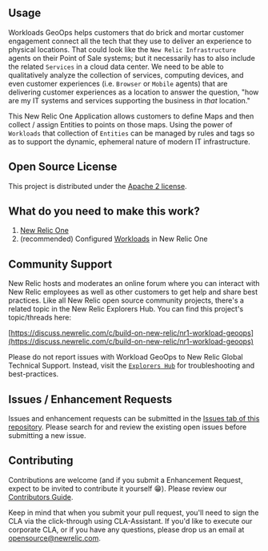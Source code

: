 ## Usage

Workloads GeoOps helps customers that do brick and mortar customer engagement connect all the tech that they use to deliver an experience to physical locations. That could look like the `New Relic Infrastructure` agents on their Point of Sale systems; but it necessarily has to also include the related `Services` in a cloud data center. We need to be able to qualitatively analyze the collection of services, computing devices, and even customer experiences (i.e. `Browser` or `Mobile` agents) that are delivering customer experiences as a location to answer the question, "how are my IT systems and services supporting the business in _that_ location."

This New Relic One Application allows customers to define Maps and then collect / assign Entities to points on those maps. Using the power of `Workloads` that collection of `Entities` can be managed by rules and tags so as to support the dynamic, ephemeral nature of modern IT infrastructure.

## Open Source License

This project is distributed under the [Apache 2 license](LICENSE).

## What do you need to make this work?

1. [New Relic One](https://newrelic.com/platform)
2. (recommended) Configured [Workloads](https://docs.newrelic.com/docs/new-relic-one/use-new-relic-one/core-concepts/new-relic-one-workloads-isolate-resolve-incidents-faster) in New Relic One

## Community Support

New Relic hosts and moderates an online forum where you can interact with New Relic employees as well as other customers to get help and share best practices. Like all New Relic open source community projects, there's a related topic in the New Relic Explorers Hub. You can find this project's topic/threads here:

[https://discuss.newrelic.com/c/build-on-new-relic/nr1-workload-geoops](https://discuss.newrelic.com/c/build-on-new-relic/nr1-workload-geoops)

Please do not report issues with Workload GeoOps to New Relic Global Technical Support. Instead, visit the [`Explorers Hub`](https://discuss.newrelic.com/c/build-on-new-relic) for troubleshooting and best-practices.

## Issues / Enhancement Requests

Issues and enhancement requests can be submitted in the [Issues tab of this repository](https://github.com/newrelic/nr1-workload-geoops/issues). Please search for and review the existing open issues before submitting a new issue.

## Contributing

Contributions are welcome (and if you submit a Enhancement Request, expect to be invited to contribute it yourself :grin:). Please review our [Contributors Guide](CONTRIBUTING.md).

Keep in mind that when you submit your pull request, you'll need to sign the CLA via the click-through using CLA-Assistant. If you'd like to execute our corporate CLA, or if you have any questions, please drop us an email at opensource@newrelic.com.